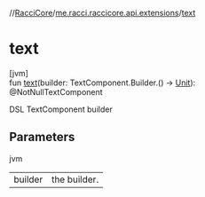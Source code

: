//[RacciCore](../../index.md)/[me.racci.raccicore.api.extensions](index.md)/[text](text.md)

# text

[jvm]\
fun [text](text.md)(builder: TextComponent.Builder.() -&gt; [Unit](https://kotlinlang.org/api/latest/jvm/stdlib/kotlin/-unit/index.html)): @NotNullTextComponent

DSL TextComponent builder

## Parameters

jvm

| | |
|---|---|
| builder | the builder. |
